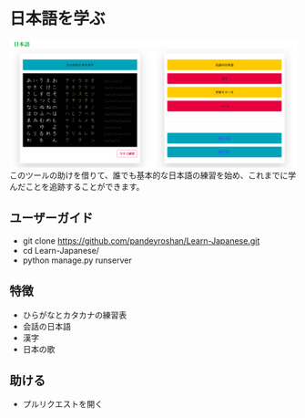 # 日本語を学ぶ
![alt text](./screenshots/homepage.png)
このツールの助けを借りて、誰でも基本的な日本語の練習を始め、これまでに学んだことを追跡することができます。

## ユーザーガイド
* git clone https://github.com/pandeyroshan/Learn-Japanese.git
* cd Learn-Japanese/
* python manage.py runserver

## 特徴
* ひらがなとカタカナの練習表
* 会話の日本語
* 漢字
* 日本の歌

## 助ける
* プルリクエストを開く